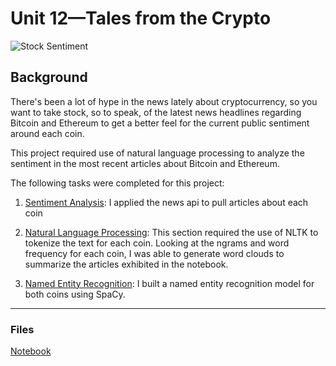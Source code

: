 # Unit 12—Tales from the Crypto

![Stock Sentiment](Images/sentimental.jpeg)

## Background

There's been a lot of hype in the news lately about cryptocurrency, so you want to take stock, so to speak, of the latest news headlines regarding Bitcoin and Ethereum to get a better feel for the current public sentiment around each coin.

This project required use of natural language processing to analyze the sentiment in the most recent articles about Bitcoin and Ethereum. 

The following tasks were completed for this project:

1. [Sentiment Analysis](#Sentiment-Analysis):
    I applied the news api to pull articles about each coin
    
2. [Natural Language Processing](#Natural-Language-Processing):
    This section required the use of NLTK to tokenize the text for each coin. Looking at the ngrams and word frequency for each coin, I was able to generate word clouds to summarize the articles exhibited in the notebook. 

3. [Named Entity Recognition](#Named-Entity-Recognition): 
    I built a named entity recognition model for both coins using SpaCy.

---

### Files

[Notebook](Starter_Code/12-NLP_Homework_Starter_Code_crypto_sentiment.ipynb)
